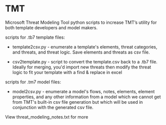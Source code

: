 # TMT
Microsoft Threat Modeling Tool python scripts to increase TMT’s utility for both template developers and model makers.

scripts for .tb7 template files:
-	template2csv.py - enumerate a template's elements, threat categories, and threats, and threat logic. Save elements and threats as csv file.

- csv2template.py - script to convert the template.csv back to a .tb7 file. Ideally for merging, you'd import new threats then modify the threat logic to fit your template with a find & replace in excel


scripts for .tm7 model files:
-	model2csv.py - enumerate a model's flows, notes, elements, element properties, and any other information from a model which we cannot get from TMT's built-in csv file generation but which will be used in conjunction with the generated csv file.

View threat_modeling_notes.txt for more
